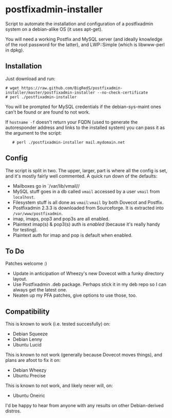 postfixadmin-installer
======================

Script to automate the installation and configuration of a postfixadmin
system on a debian-alike OS (it uses apt-get).

You will need a working Postfix and MySQL server (and ideally knowledge of
the root password for the latter), and LWP::Simple (which is libwww-perl in
dpkg). 

Installation
------------

Just download and run:

	# wget https://raw.github.com/BigRedS/postfixadmin-installer/master/postfixadmin-installer --no-check-certificate
	# perl ./postfixadmin-installer

You will be prompted for MySQL credentials if the debian-sys-maint ones can't be 
found or are found to not work.

If `hostname -f` doesn't return your FQDN (used to generate the autoresponder address 
and links to the installed system) you can pass it as the argument to the script:

       # perl ./postfixadmin-installer mail.mydomain.net

Config
------

The script is split in two. The upper, larger, part is where all the config 
is set, and it's mostly fairly well commented. A quick run down of the defaults:

* Mailboxes go in `/var/lib/vmail/<domain>/<local-part>
* MySQL stuff goes in a db called `vmail` accessed by a user `vmail` from `localhost`.
* Filesystem stuff is all done as `vmail`:`vmail` by both Dovecot and Postfix.
* Postfixadmin 2.3.3 is downloaded from Sourceforge. It is extracted into 
  `/var/www/postfixadmin`.
* imap, imaps, pop3 and pop3s are all enabled.
* Plaintext imap(s) & pop3(s) auth is *enabled* (because it's really handy for testing).
* Plaintext auth for imap and pop is default when enabled. 

To Do
-----

Patches welcome :)
* Update in anticipation of Wheezy's new Dovecot with a funky directory layout.
* Use Postfixadmin .deb package. Perhaps stick it in my deb repo so I can always get the 
  latest one.
* Neaten up my PFA patches, give options to use those, too.

Compatibility
-------------
This is known to work (i.e. tested succesfully) on:
* Debian Squeeze
* Debian Lenny
* Ubuntu Lucid

This is known to not work (generally because Dovecot moves things), and plans are afoot 
to fix it on:
* Debian Wheezy
* Ubuntu Precise

This is known to not work, and likely never will, on:
* Ubuntu Oneiric

I'd be happy to hear from anyone with any results on other Debian-derived distros.
